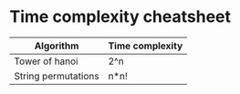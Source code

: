 # Time complexity cheatsheet

| Algorithm | Time complexity |
| -- | -- |
| Tower of hanoi | 2^n |
| String permutations | n*n! |
